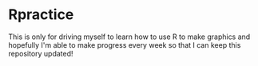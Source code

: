 # Rpractice
This is only for driving myself to learn how to use R to make graphics and hopefully I'm able to make progress every week so that I can keep this repository updated!
